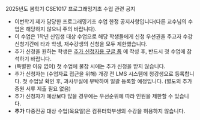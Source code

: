 2025년도 봄학기 CSE1017 프로그래밍기초 수업 관련 공지
- 이번학기 제가 담당한 프로그래밍기초 수업 한정 공지사항입니다(다른 교수님의 수업은 해당하지 않으니 주의 바랍니다).
- 이 수업은 1학년 신입생 대상 수업으로 해당 학생들에게 신청 우선권을 주고자 수강신청기간에 타과 학생, 재수강생의 신청을 모두 제한했습니다.
- 추가 신청을 원하는 학생은 [추가 신청자용 구글 폼](https://forms.gle/o1RGviHPm6bYuSg87) 에 작성 후, 반드시 첫 수업에 참석하기 바랍니다.
- (특별한 이유 없이) 첫 수업에 불참 시에는 추가 신청을 받지 않습니다.
- 추가 신청자는 (수업자료 접근을 위해) 개강 전 LMS 시스템에 청강생으로 등록합니다. 첫 수업날 확인 후, 과사무실에 부탁하여 일괄 등록할 예정입니다. (별도의 추가증원 서류 제출 필요 없음)
- 추가 신청자가 예상보다 많을 경우에는 우선순위에 따라 인원을 제한할 수 있습니다.
- **추가** 다중전공 대상 수업(목요일)은 컴퓨터학부생의 수강을 허용하지 않습니다.
